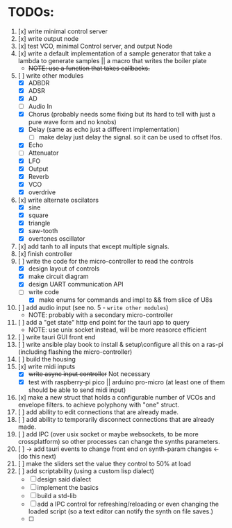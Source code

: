 # TODOs:

1. [x] write minimal control server
2. [x] write output node
3. [x] test VCO, minimal Control server, and output Node
4. [x] write a default implementation of a sample generator that take a lambda to generate samples || a macro that writes the boiler plate
    - ~~NOTE: use a function that takes callbacks.~~
5. [ ] write other modules
    - [x] ADBDR
    - [x] ADSR
    - [x] AD
    - [ ] Audio In 
    - [x] Chorus (probably needs some fixing but its hard to tell with just a pure wave form and no knobs)
    - [x] Delay (same as echo just a different implementation)
        - [ ] make delay just delay the signal. so it can be used to offset lfos.
    - [x] Echo
    - [ ] Attenuator
    - [x] LFO
    <!-- - [ ] Mid-Pass -->
    - [x] Output
    - [x] Reverb
    - [x] VCO
    - [x] overdrive
6. [x] write alternate oscilators
    - [x] sine
    - [x] square
    - [x] triangle
    - [x] saw-tooth
    - [x] overtones oscillator
7. [x] add tanh to all inputs that except multiple signals.
8. [x] finish controller
9. [ ] write the code for the micro-controller to read the controls
    - [x] design layout of controls
    - [x] make circuit diagram
    - [x] design UART communication API
    - [ ] write code
        - [x] make enums for commands and impl to && from slice of U8s
10. [ ] add audio input (see no. 5 - `write other modules`)
    - NOTE: probably with a secondary micro-controller
11. [ ] add a "get state" http end point for the tauri app to query
    - NOTE: use unix socket instead, will be more reasorce efficient
12. [ ] write tauri GUI front end
13. [ ] write ansible play book to install & setup\configure all this on a ras-pi (including flashing the micro-controller)
14. [ ] build the housing
15. [x] write midi inputs
    - [x] ~~write async input controller~~ Not necessary
    - [x] test with raspberry-pi pico || arduino pro-micro (at least one of them should be able to send midi input)
16. [x] make a new struct that holds a configurable number of VCOs and envelope filters. to achieve polyphony with "one" struct.
17. [ ] add ability to edit connections that are already made.
18. [ ] add ability to temporarily disconnect connections that are already made.
19. [ ] add IPC (over usix socket or maybe websockets, to be more crossplatform) so other processes can change the synths parameters.
20. [ ] -> add tauri events to change front end on synth-param changes <- (do this next)
21. [ ] make the sliders set the value they control to 50% at load
22. [ ] add scriptability (using a custom lisp dialect)
    - [ ] design said dialect
    - [ ] implement the basics
    - [ ] build a std-lib
    - [ ] add a IPC control for refreshing/reloading or even changing the loaded script (so a text editor can notify the synth on file saves.)
    - [ ] 
